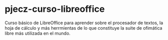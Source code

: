 # pjecz-curso-libreoffice
Curso básico de LibreOffice para aprender sobre el procesador de textos, la hoja de cálculo y más herrmientas de lo que constituye la suite de ofimática libre más utilizada en el mundo.
